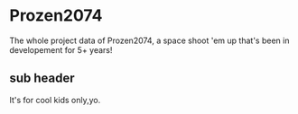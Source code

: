 # Prozen2074

The whole project data of Prozen2074, a space shoot 'em up that's been in developement for 5+ years!

## sub header

It's for cool kids only,yo.